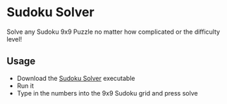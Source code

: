 # Sudoku Solver 
Solve any Sudoku 9x9 Puzzle no matter how complicated or the difficulty level! 

## Usage 
* Download the [Sudoku Solver](https://github.com/amakvana/Sudoku-Solver/releases/download/v1.0/Sudoku.Solver.exe) executable 
* Run it 
* Type in the numbers into the 9x9 Sudoku grid and press solve

